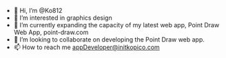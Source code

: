 - 👋 Hi, I’m @Ko812
- 👀 I’m interested in graphics design
- 🌱 I’m currently expanding the capacity of my latest web app, Point Draw Web App, point-draw.com
- 💞️ I’m looking to collaborate on developing the Point Draw web app.
- 📫 How to reach me appDeveloper@initkopico.com

<!---
Ko812/Ko812 is a ✨ special ✨ repository because its `README.md` (this file) appears on your GitHub profile.
You can click the Preview link to take a look at your changes.
--->
